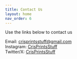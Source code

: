 ```yaml
---
title: Contact Us
layout: home
nav_order: 6
---
```


Use the links below to contact us

Email: [crisprintsstuff@gmail.com](mailto:crisprintsstuff@gmail.com "Email")<br>
Instagram: [CrisPrintsStuff](https://instagram.com/crisprintsstuff "Instagram")<br>
Twitter/X: [CrisPrintsStuff](https://x.com/crisprintsstuff "Twitter/x")

